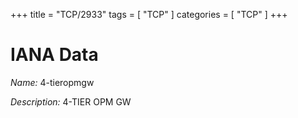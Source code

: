 +++
title = "TCP/2933"
tags = [ "TCP" ]
categories = [ "TCP" ]
+++

# IANA Data

_Name:_ 4-tieropmgw

_Description:_ 4-TIER OPM GW

